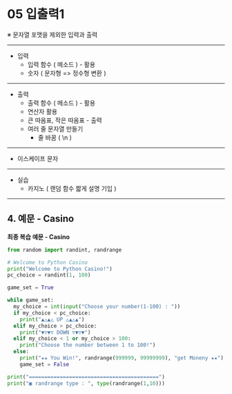 # 05 입출력1

※ 문자열 포맷을 제외한 입력과 출력 

---

* 입력
  * 입력 함수 ( 메소드 ) - 활용 
  * 숫자 ( 문자형 => 정수형 변환 )

---

* 출력
  * 출력 함수 ( 메소드 ) - 활용
  * 연산자 활용
  * 큰 따옴표, 작은 따옴표 - 출력
  * 여러 줄 문자열 만들기
    * 줄 바꿈 ( \n )

---

* 이스케이프 문자

---

* 실습
  *  카지노 ( 랜덤 함수 짧게 설명 기입 )

----











## 4. 예문 - Casino

**최종 복습 예문 - Casino**

```python
from random import randint, randrange

# Welcome to Python Casino
print("Welcome to Python Casino!")
pc_choice = randint(1, 100)

game_set = True

while game_set:
  my_choice = int(input("Choose your number(1-100) : "))
  if my_choice < pc_choice:
    print("▲△▲△ UP △▲△▲")
  elif my_choice > pc_choice:
    print("▼▽▼▽ DOWN ▽▼▽▼")
  elif my_choice < 1 or my_choice > 100:
    print("Choose the number between 1 to 100!")
  else:
    print("★★ You Win!", randrange(999999, 99999999), "get Moneny ★★")
    game_set = False

print("==========================================")
print("▣ randrange type : ", type(randrange(1,10)))
```









